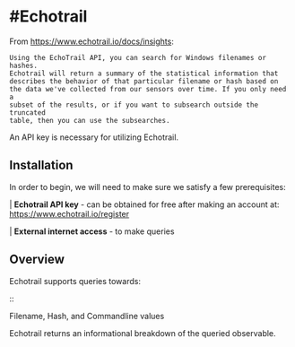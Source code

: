 #Echotrail
==========

From
https://www.echotrail.io/docs/insights:

    
    Using the EchoTrail API, you can search for Windows filenames or hashes. 
    Echotrail will return a summary of the statistical information that 
    describes the behavior of that particular filename or hash based on 
    the data we've collected from our sensors over time. If you only need a 
    subset of the results, or if you want to subsearch outside the truncated
    table, then you can use the subsearches.

An API key is necessary for utilizing Echotrail.

Installation
------------

In order to begin, we will need to make sure we satisfy a few prerequisites:

| **Echotrail API key** - can be obtained for free after making an account at:
  https://www.echotrail.io/register

| **External internet access** - to make queries


Overview
------------
Echotrail supports queries towards:

::

   Filename, Hash, and Commandline values

Echotrail returns an informational breakdown of the queried observable.
